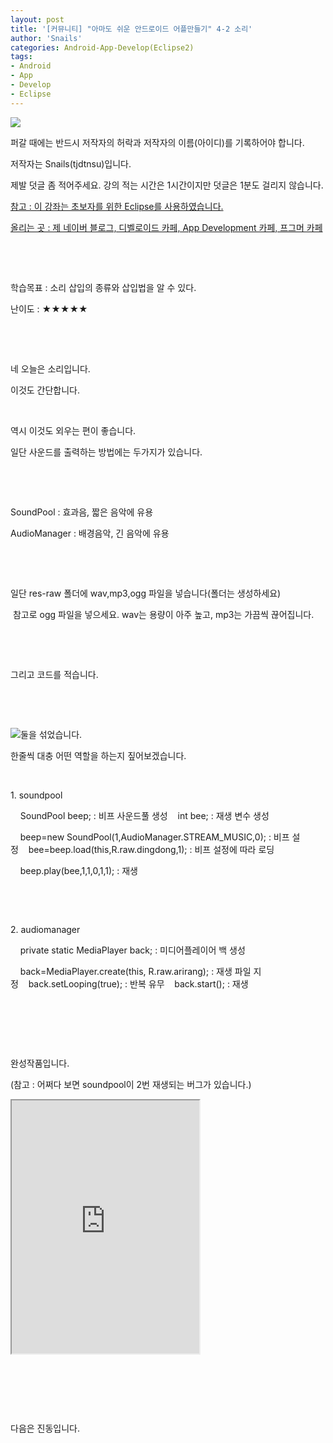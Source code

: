 ```yaml
---
layout: post
title: '[커뮤니티] "아마도 쉬운 안드로이드 어플만들기" 4-2 소리'
author: 'Snails'
categories: Android-App-Develop(Eclipse2)
tags:
- Android
- App
- Develop
- Eclipse
---
```



<script> location.href='https://cafe.naver.com/develoid/280820' ; </script>

<p><img src="https://dthumb-phinf.pstatic.net/?src=%22http%3A%2F%2Fpostfiles3.naver.net%2F20130523_178%2Ftjdtnsu_1369283538974akCh1_JPEG%2Fand.jpg%3Ftype%3Dw2%22&amp;type=cafe_wa740"></p>
<p>퍼갈 때에는 반드시 저작자의 허락과 저작자의 이름(아이디)를 기록하어야 합니다.</p>
<p>저작자는 Snails(tjdtnsu)입니다.</p>
<p>제발 덧글 좀 적어주세요. 강의 적는 시간은 1시간이지만 덧글은 1분도 걸리지 않습니다.</p>
<p><u>참고 : 이 강좌는 초보자를 위한 Eclipse를 사용하였습니다.</u></p>
<p><u>올리는 곳 : 제 네이버 블로그, 디벨로이드 카페, App Development 카페, 프그머 카페</u></p>
<p>&nbsp;</p>
<p><u>﻿</u></p>
<p>학습목표 :&nbsp;소리 삽입의 종류와 삽입법을 알 수 있다.</p>
<p>난이도 : ★★★★★&nbsp; </p>
<p>&nbsp;</p>
<p>&nbsp;</p>
<p>네 오늘은 소리입니다.</p>
<p>이것도 간단합니다.</p>
<p>&nbsp;</p>
<p>역시 이것도 외우는 편이 좋습니다.</p>
<p>일단 사운드를 출력하는 방법에는 두가지가 있습니다.</p>
<p>&nbsp;</p>
<p>&nbsp;</p>
<p>SoundPool : 효과음, 짧은 음악에 유용</p>
<p>AudioManager : 배경음악, 긴 음악에 유용</p>
<p>&nbsp;</p>
<p>&nbsp;</p>
<p>일단 res-raw 폴더에 wav,mp3,ogg 파일을 넣습니다(폴더는 생성하세요)</p>
<p>&nbsp;참고로 ogg 파일을 넣으세요. wav는 용량이 아주 높고, mp3는 가끔씩 끊어집니다.</p>
<p>&nbsp;</p>
<p>&nbsp;</p>
<p>그리고 코드를 적습니다.</p>
<p>&nbsp;</p>
<p>&nbsp;</p>
<p><img src="https://dthumb-phinf.pstatic.net/?src=%22http%3A%2F%2Fpostfiles6.naver.net%2F20130906_85%2Ftjdtnsu_13784759326851N61T_PNG%2F%25C1%25A6%25B8%25F1_%25BE%25F8%25C0%25BD.png%3Ftype%3Dw2%22&amp;type=cafe_wa740">둘을 섞었습니다.</p>
<p>한줄씩 대충 어떤 역할을 하는지 짚어보겠습니다.</p>
<p>&nbsp;</p>
<p>1. soundpool</p>
<p>&nbsp;&nbsp;&nbsp; SoundPool beep; : 비프 사운드풀 생성&nbsp;&nbsp;&nbsp; int bee; : 재생 변수 생성</p>
<p>&nbsp;&nbsp;&nbsp; beep=new SoundPool(1,AudioManager.STREAM_MUSIC,0);&nbsp;: 비프 설정&nbsp;&nbsp;&nbsp;&nbsp;bee=beep.load(this,R.raw.dingdong,1); : 비프 설정에 따라 로딩</p>
<p>&nbsp;&nbsp;&nbsp; beep.play(bee,1,1,0,1,1); : 재생</p>
<p>&nbsp;</p>
<p>&nbsp;</p>
<p>2. audiomanager</p>
<p>&nbsp;&nbsp;&nbsp; private static MediaPlayer back; : 미디어플레이어 백 생성</p>
<p>&nbsp;&nbsp;&nbsp;&nbsp;back=MediaPlayer.create(this, R.raw.arirang); : 재생 파일&nbsp;지정&nbsp;&nbsp;&nbsp;&nbsp;back.setLooping(true); : 반복 유무&nbsp;&nbsp;&nbsp;&nbsp;back.start(); : 재생</p>
<p>&nbsp;</p>
<p>&nbsp;</p>
<p>&nbsp;</p>
<p>완성작품입니다.</p>
<p>(참고 : 어쩌다 보면 soundpool이 2번 재생되는 버그가 있습니다.)</p>
<p><iframe frame scrolling="no" name="mplayer" title="플레이어"  height="405" src="https://serviceapi.nmv.naver.com/view/ugcPlayer.nhn?vid=E4037E00D0E867DC133ED3F788DA6F990C57&amp;inKey=V1288c583fa80c40fc272dec80e98f3b48a9d3525a815d32930bda26cb9bfa96376c8dec80e98f3b48a9d&amp;wmode=opaque&amp;hasLink=0&amp;autoPlay=false&amp;beginTime=0" allowfullscreen="allowfullscreen"></iframe></p>
<p>&nbsp;</p>
<p>&nbsp;</p>
<p>&nbsp;</p>
<p>다음은 진동입니다.</p>
<p>&nbsp;</p>
<p></p>
<p></p>
